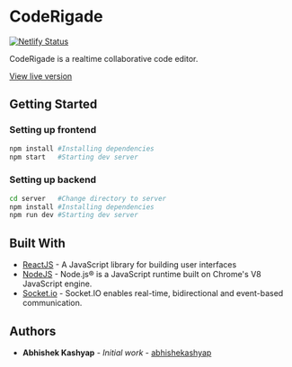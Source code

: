 # CodeRigade

[![Netlify Status](https://api.netlify.com/api/v1/badges/e023e0c8-0e17-430a-a6b3-75e81948517c/deploy-status)](https://app.netlify.com/sites/coderigade/deploys)

CodeRigade is a realtime collaborative code editor.

[View live version](https://coderigade.netlify.app/)

## Getting Started

### Setting up frontend

```bash
npm install #Installing dependencies
npm start   #Starting dev server
```

### Setting up backend

```bash
cd server   #Change directory to server
npm install #Installing dependencies
npm run dev #Starting dev server
```
<!-- 
## Screenshots

![Homepage](screenshots/homepage.png "Landing page") -->

## Built With

- [ReactJS](https://reactjs.org/) - A JavaScript library for building user interfaces
- [NodeJS](https://nodejs.org/) - Node.js® is a JavaScript runtime built on Chrome's V8 JavaScript engine.
- [Socket.io](https://socket.io/) - Socket.IO enables real-time, bidirectional and event-based communication.

<!-- ## Contributing

Please read [CONTRIBUTING.md](CONTRIBUTING.md) for details on our code of conduct, and the process for submitting pull requests to us. -->

## Authors

- **Abhishek Kashyap** - _Initial work_ - [abhishekashyap](https://github.com/abhishekashyap)
<!-- 
## License

This project is licensed under the MIT License - see the [LICENSE.md](LICENSE.md) file for details -->